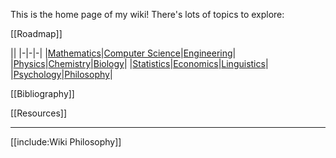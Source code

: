 This is the home page of my wiki! There's lots of topics to explore:

[[Roadmap]]

||
|-|-|-|
|[Mathematics](./Mathematics/Home)|[Computer Science](./Computer-Science/)|[Engineering](./Engineering/)|
|[Physics](./Physics/)|[Chemistry](./Chemistry/)|[Biology](./Biology/)|
|[Statistics](./Statistics/)|[Economics](./Economics/)|[Linguistics](./Linguistics)|
|[Psychology](./Psychology/)|[Philosophy](./Philosophy/)|


[[Bibliography]]

[[Resources]]

---

[[include:Wiki Philosophy]]